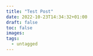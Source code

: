 ```yaml
---
title: "Test Post"
date: 2022-10-23T14:34:32+01:00
draft: false
toc: false
images:
tags:
  - untagged
---
```


